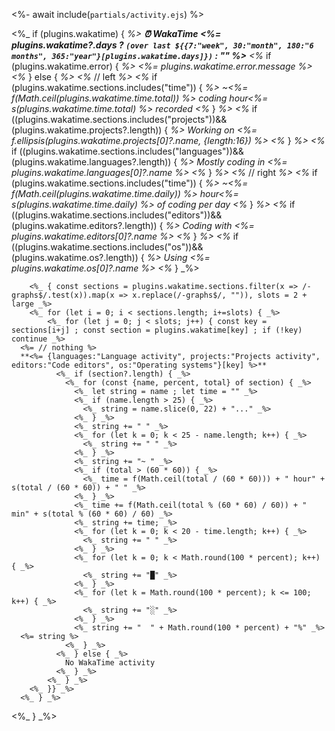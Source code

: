 <%- await include(`partials/activity.ejs`) %>

<%_ if (plugins.wakatime) { _%>
**⏰ WakaTime <%= plugins.wakatime?.days ? `(over last ${{7:"week", 30:"month", 180:"6 months", 365:"year"}[plugins.wakatime.days]})` : "" %>**
  <%_ if (plugins.wakatime.error) { _%>
    <%= plugins.wakatime.error.message %>
  <%_ } else { _%>
    <%_ // left _%>
    <%_ if (plugins.wakatime.sections.includes("time")) { _%>
  ~<%= f(Math.ceil(plugins.wakatime.time.total)) %> coding hour<%= s(plugins.wakatime.time.total) %> recorded
    <%_ } _%>
    <%_ if ((plugins.wakatime.sections.includes("projects"))&&(plugins.wakatime.projects?.length)) { _%>
  Working on <%= f.ellipsis(plugins.wakatime.projects[0]?.name, {length:16}) %>
    <%_ } _%>
    <%_ if ((plugins.wakatime.sections.includes("languages"))&&(plugins.wakatime.languages?.length)) { _%>
  Mostly coding in <%= plugins.wakatime.languages[0]?.name %>
    <%_ } _%>
    <%_ // right _%>
    <%_ if (plugins.wakatime.sections.includes("time")) { _%>
  ~<%= f(Math.ceil(plugins.wakatime.time.daily)) %> hour<%= s(plugins.wakatime.time.daily) %> of coding per day
    <%_ } _%>
    <%_ if ((plugins.wakatime.sections.includes("editors"))&&(plugins.wakatime.editors?.length)) { _%>
  Coding with <%= plugins.wakatime.editors[0]?.name %>
    <%_ } _%>
    <%_ if ((plugins.wakatime.sections.includes("os"))&&(plugins.wakatime.os?.length)) { _%>
  Using <%= plugins.wakatime.os[0]?.name %>
    <%_ } _%>

```
    <%_ { const sections = plugins.wakatime.sections.filter(x => /-graphs$/.test(x)).map(x => x.replace(/-graphs$/, "")), slots = 2 + large _%>
    <%_ for (let i = 0; i < sections.length; i+=slots) { _%>
        <%_ for (let j = 0; j < slots; j++) { const key = sections[i+j] ; const section = plugins.wakatime[key] ; if (!key) continue _%>
  <%= // nothing %>
  **<%= {languages:"Language activity", projects:"Projects activity", editors:"Code editors", os:"Operating systems"}[key] %>**
          <%_ if (section?.length) { _%>
            <%_ for (const {name, percent, total} of section) { _%>
              <%_ let string = name ; let time = "" _%>
              <%_ if (name.length > 25) { _%>
                <%_ string = name.slice(0, 22) + "..." _%>
              <%_ } _%>
              <%_ string += " " _%> 
              <%_ for (let k = 0; k < 25 - name.length; k++) { _%>
                <%_ string += " " _%>
              <%_ } _%>
              <%_ string += "~ " _%>
              <%_ if (total > (60 * 60)) { _%> 
                <%_ time = f(Math.ceil(total / (60 * 60))) + " hour" + s(total / (60 * 60)) + " " _%>
              <%_ } _%>
              <%_ time += f(Math.ceil(total % (60 * 60) / 60)) + " min" + s(total % (60 * 60) / 60) _%>
              <%_ string += time; _%>
              <%_ for (let k = 0; k < 20 - time.length; k++) { _%>
                <%_ string += " " _%>
              <%_ } _%>
              <%_ for (let k = 0; k < Math.round(100 * percent); k++) { _%>
                <%_ string += "█" _%>
              <%_ } _%>
              <%_ for (let k = Math.round(100 * percent); k <= 100; k++) { _%>
                <%_ string += "░" _%>
              <%_ } _%>
              <%_ string += "  " + Math.round(100 * percent) + "%" _%>
  <%= string %>
            <%_ } _%>
          <%_ } else { _%>
            No WakaTime activity
          <%_ } _%>
        <%_ } _%>
    <%_ }} _%>
  <%_ } _%>
```
<%_ } _%>